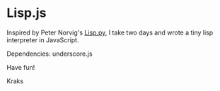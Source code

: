 # Lisp.js

Inspired by Peter Norvig's [Lisp.py](http://norvig.com/lispy.html), I take two days and wrote a tiny lisp interpreter in JavaScript.

Dependencies: underscore.js

Have fun!

Kraks
